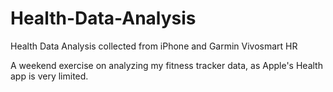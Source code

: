 # Health-Data-Analysis
Health Data Analysis collected from iPhone and Garmin Vivosmart HR

A weekend exercise on analyzing my fitness tracker data, as Apple's Health app is very limited.

